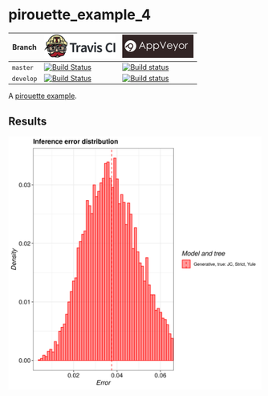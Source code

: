 # pirouette_example_4

Branch   |[![Travis CI logo](pics/TravisCI.png)](https://travis-ci.com)                                                                                               |[![AppVeyor logo](pics/AppVeyor.png)](https://appveyor.com)
---------|------------------------------------------------------------------------------------------------------------------------------------------------------------|--------------------------------------------------------------------------------------------------------------------------------------------------------------------------------------------
`master` |[![Build Status](https://travis-ci.com/richelbilderbeek/pirouette_example_4.svg?branch=master)](https://travis-ci.com/richelbilderbeek/pirouette_example_4) |[![Build status](https://ci.appveyor.com/api/projects/status/61jt55rne9dcvl6l/branch/master?svg=true)](https://ci.appveyor.com/project/richelbilderbeek/pirouette-example-4/branch/master)
`develop`|[![Build Status](https://travis-ci.com/richelbilderbeek/pirouette_example_4.svg?branch=develop)](https://travis-ci.com/richelbilderbeek/pirouette_example_4)|[![Build status](https://ci.appveyor.com/api/projects/status/61jt55rne9dcvl6l/branch/develop?svg=true)](https://ci.appveyor.com/project/richelbilderbeek/pirouette-example-4/branch/develop)

A [pirouette example](https://github.com/richelbilderbeek/pirouette_examples).

## Results

![](example_4_314/errors.png)
